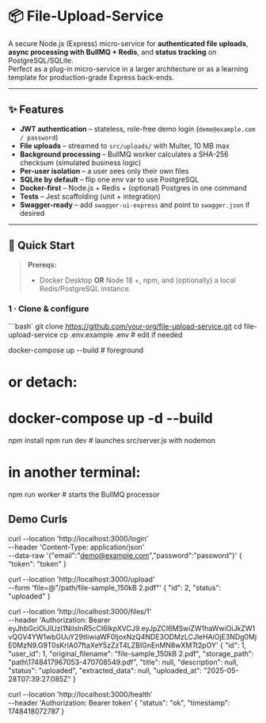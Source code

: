 # 📦 File-Upload-Service

A secure Node.js (Express) micro-service for **authenticated file uploads**, **async processing with BullMQ + Redis**, and **status tracking** on PostgreSQL/SQLite.  
Perfect as a plug-in micro-service in a larger architecture or as a learning template for production-grade Express back-ends.

---

## ✨ Features

* **JWT authentication** – stateless, role-free demo login (`demo@example.com / password`)
* **File uploads** – streamed to `src/uploads/` with Multer, 10 MB max
* **Background processing** – BullMQ worker calculates a SHA-256 checksum (simulated business logic)
* **Per-user isolation** – a user sees only their own files
* **SQLite by default** – flip one env var to use PostgreSQL
* **Docker-first** – Node.js + Redis + (optional) Postgres in one command
* **Tests** – Jest scaffolding (unit + integration)
* **Swagger-ready** – add `swagger-ui-express` and point to `swagger.json` if desired

---

## 🚀 Quick Start

> **Prereqs:**  
> * Docker Desktop **OR** Node 18 +, npm, and (optionally) a local Redis/PostgreSQL instance.

### 1 · Clone & configure

```bash`
git clone https://github.com/your-org/file-upload-service.git
cd file-upload-service
cp .env.example .env      # edit if needed

docker-compose up --build            # foreground  
# or detach:
# docker-compose up -d --build


npm install
npm run dev            # launches src/server.js with nodemon
# in another terminal:
npm run worker         # starts the BullMQ processor

## Demo Curls

curl --location 'http://localhost:3000/login' \
--header 'Content-Type: application/json' \
--data-raw '{"email":"demo@example.com","password":"password"}'
{
    "token": "token"
}

curl --location 'http://localhost:3000/upload' \
--form 'file=@"/path/file-sample_150kB 2.pdf"'
{
    "id": 2,
    "status": "uploaded"
}

curl --location 'http://localhost:3000/files/1' \
--header 'Authorization: Bearer eyJhbGciOiJIUzI1NiIsInR5cCI6IkpXVCJ9.eyJpZCI6MSwiZW1haWwiOiJkZW1vQGV4YW1wbGUuY29tIiwiaWF0IjoxNzQ4NDE3ODMzLCJleHAiOjE3NDg0MjE0MzN9.G9T0sKrlA07ftaXeY5zZzT4LZBIGnEnMN8wXMTt2pOY'
{
    "id": 1,
    "user_id": 1,
    "original_filename": "file-sample_150kB 2.pdf",
    "storage_path": "path\1748417967053-470708549.pdf",
    "title": null,
    "description": null,
    "status": "uploaded",
    "extracted_data": null,
    "uploaded_at": "2025-05-28T07:39:27.085Z"
}

curl --location 'http://localhost:3000/health' \
--header 'Authorization: Bearer token'
{
    "status": "ok",
    "timestamp": 1748418072787
}
